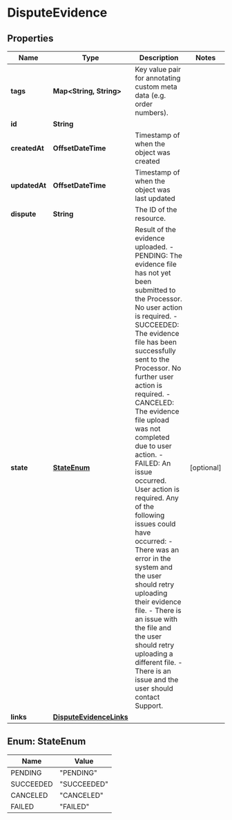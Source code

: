 

# DisputeEvidence


## Properties

| Name | Type | Description | Notes |
|------------ | ------------- | ------------- | -------------|
|**tags** | **Map&lt;String, String&gt;** | Key value pair for annotating custom meta data (e.g. order numbers). |  |
|**id** | **String** |  |  |
|**createdAt** | **OffsetDateTime** | Timestamp of when the object was created |  |
|**updatedAt** | **OffsetDateTime** | Timestamp of when the object was last updated |  |
|**dispute** | **String** | The ID of the resource. |  |
|**state** | [**StateEnum**](#StateEnum) | Result of the evidence uploaded. - PENDING: The evidence file has not yet been submitted to the Processor. No user action is required. - SUCCEEDED: The evidence file has been successfully sent to the Processor. No further user action is required. - CANCELED: The evidence file upload was not completed due to user action. - FAILED: An issue occurred. User action is required. Any of the following issues could have occurred:   - There was an error in the system and the user should retry uploading their evidence file.   - There is an issue with the file and the user should retry uploading a different file.   - There is an issue and the user should contact Support. |  [optional] |
|**links** | [**DisputeEvidenceLinks**](DisputeEvidenceLinks.md) |  |  |



## Enum: StateEnum

| Name | Value |
|---- | -----|
| PENDING | &quot;PENDING&quot; |
| SUCCEEDED | &quot;SUCCEEDED&quot; |
| CANCELED | &quot;CANCELED&quot; |
| FAILED | &quot;FAILED&quot; |



